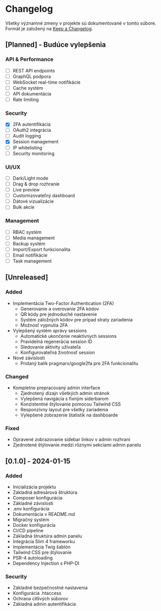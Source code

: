 # Changelog

Všetky významné zmeny v projekte sú dokumentované v tomto súbore.
Formát je založený na [Keep a Changelog](https://keepachangelog.com/en/1.0.0/).

## [Planned] - Budúce vylepšenia

### API & Performance
- [ ] REST API endpoints
- [ ] GraphQL podpora
- [ ] WebSocket real-time notifikácie
- [ ] Cache systém
- [ ] API dokumentácia
- [ ] Rate limiting

### Security
- [x] 2FA autentifikácia
- [ ] OAuth2 integrácia
- [ ] Audit logging
- [x] Session management
- [ ] IP whitelisting
- [ ] Security monitoring

### UI/UX
- [ ] Dark/Light mode
- [ ] Drag & drop rozhranie
- [ ] Live preview
- [ ] Customizovateľný dashboard
- [ ] Dátové vizualizácie
- [ ] Bulk akcie

### Management
- [ ] RBAC systém
- [ ] Media management
- [ ] Backup systém
- [ ] Import/Export funkcionalita
- [ ] Email notifikácie
- [ ] Task management

## [Unreleased]

### Added
- Implementácia Two-Factor Authentication (2FA)
  - Generovanie a overovanie 2FA kódov
  - QR kódy pre jednoduché nastavenie
  - Systém záložných kódov pre prípad straty zariadenia
  - Možnosť vypnutia 2FA
- Vylepšený systém správy sessions
  - Automatické ukončenie neaktívnych sessions
  - Pravidelná regenerácia session ID
  - Sledovanie aktivity užívateľa
  - Konfigurovateľná životnosť session
- Nové závislosti
  - Pridaný balík pragmarx/google2fa pre 2FA funkcionalitu

### Changed
- Kompletne prepracovaný admin interface
  - Zjednotený dizajn všetkých admin stránok
  - Vylepšená navigácia s fixným siderbarom
  - Konzistentné štýlovanie pomocou Tailwind CSS
  - Responzívny layout pre všetky zariadenia
  - Vylepšené zobrazenie štatistík na dashboarde

### Fixed
- Opravené zobrazovanie sidebar linkov v admin rozhraní
- Zjednotené štýlovanie medzi rôznymi sekciami admin panelu

## [0.1.0] - 2024-01-15

### Added
- Inicializácia projektu
- Základná adresárová štruktúra
- Composer konfigurácia
- Základné závislosti
- .env konfigurácia
- Dokumentácia v README.md
- Migračný systém
- Docker konfigurácia
- CI/CD pipeline
- Základná štruktúra admin panelu
- Integrácia Slim 4 frameworku
- Implementácia Twig šablón
- Tailwind CSS pre štýlovanie
- PSR-4 autoloading
- Dependency Injection s PHP-DI

### Security
- Základné bezpečnostné nastavenia
- Konfigurácia .htaccess
- Ochrana citlivých súborov
- Základná admin autentifikácia
